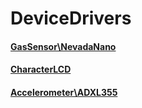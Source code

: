 # DeviceDrivers

#### [GasSensor\NevadaNano](https://github.com/Taeho-Cho/DeviceDrivers/tree/main/GasSensor/NevadaNano)
#### [CharacterLCD](https://github.com/Taeho-Cho/DeviceDrivers/tree/main/characterLCD)
#### [Accelerometer\ADXL355](https://github.com/Taeho-Cho/DeviceDrivers/tree/main/Accelerometer/ADXL355)
